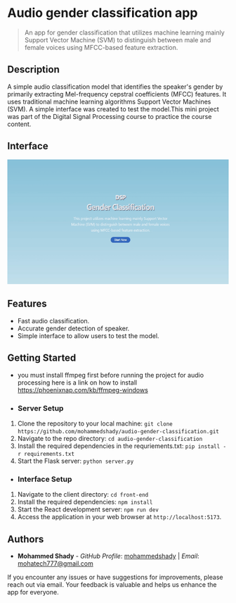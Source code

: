 # Audio gender classification app
> An app for gender classification that utilizes machine learning mainly Support Vector Machine (SVM) to distinguish between male and female voices using MFCC-based feature extraction. 

## Description
A simple audio classification model that identifies the speaker's gender by primarily extracting Mel-frequency cepstral coefficients (MFCC) features. It uses traditional machine learning algorithms Support Vector Machines (SVM). A simple interface was created to test the model.This mini project was part of the Digital Signal Processing course to practice the course content.

## Interface
![User Interface](assets/interface.gif "Interface Page")

## Features

- Fast audio classification.
- Accurate gender detection of speaker.
- Simple interface to allow users to test the model.

## Getting Started
- you must install ffmpeg first before running the project for audio processing here is a link on how to install https://phoenixnap.com/kb/ffmpeg-windows
- ### Server Setup
1. Clone the repository to your local machine:
    `git clone https://github.com/mohammedshady/audio-gender-classification.git`
2. Navigate to the repo directory:
    `cd audio-gender-classification`
3. Install the required dependencies in the requriements.txt:
    `pip install -r requirements.txt`
6. Start the Flask server:
    `python server.py`

- ### Interface Setup
1. Navigate to the client directory:
    `cd front-end`
2. Install the required dependencies:
    `npm install`
3. Start the React development server:
    `npm run dev`
4. Access the application in your web browser at `http://localhost:5173`.

## Authors
- **Mohammed Shady** - _GitHub Profile_: [mohammedshady](https://github.com/mohammedshady) | _Email_: mohatech777@gmail.com

If you encounter any issues or have suggestions for improvements, please reach out via email. Your feedback is valuable and helps us enhance the app for everyone.


